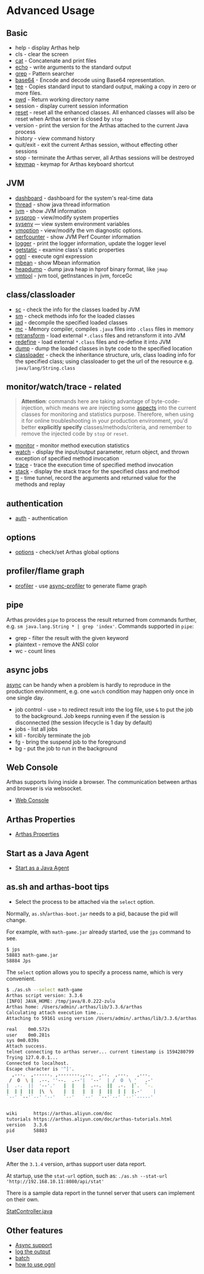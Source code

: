 Advanced Usage
==============

## Basic

* help - display Arthas help
* cls - clear the screen
* [cat](cat.md) - Concatenate and print files
* [echo](echo.md) - write arguments to the standard output
* [grep](grep.md) - Pattern searcher
* [base64](base64.md) - Encode and decode using Base64 representation.
* [tee](tee.md) - Copies standard input to standard output, making a copy in zero or more files.
* [pwd](pwd.md) - Return working directory name
* session - display current session information
* [reset](reset.md) - reset all the enhanced classes. All enhanced classes will also be reset when Arthas server is closed by `stop`
* version - print the version for the Arthas attached to the current Java process
* history - view command history
* quit/exit - exit the current Arthas session, without effecting other sessions
* stop - terminate the Arthas server, all Arthas sessions will be destroyed
* [keymap](keymap.md) - keymap for Arthas keyboard shortcut

## JVM

* [dashboard](dashboard.md) - dashboard for the system's real-time data
* [thread](thread.md) - show java thread information
* [jvm](jvm.md) - show JVM information
* [sysprop](sysprop.md) - view/modify system properties
* [sysenv](sysenv.md) — view system environment variables
* [vmoption](vmoption.md) - view/modify the vm diagnostic options.
* [perfcounter](perfcounter.md) - show JVM Perf Counter information
* [logger](logger.md) - print the logger information, update the logger level
* [getstatic](getstatic.md) - examine class's static properties
* [ognl](ognl.md) - execute ognl expression
* [mbean](mbean.md) - show Mbean information
* [heapdump](heapdump.md) - dump java heap in hprof binary format, like `jmap`
* [vmtool](vmtool.md) - jvm tool, getInstances in jvm, forceGc
## class/classloader

* [sc](sc.md) - check the info for the classes loaded by JVM 
* [sm](sm.md) - check methods info for the loaded classes
* [jad](jad.md) - decompile the specified loaded classes
* [mc](mc.md) - Memory compiler, compiles `.java` files into `.class` files in memory
* [retransform](retransform.md) - load external `*.class` files and retransform it into JVM
* [redefine](redefine.md) - load external `*.class` files and re-define it into JVM
* [dump](dump.md) - dump the loaded classes in byte code to the specified location
* [classloader](classloader.md) - check the inheritance structure, urls, class loading info for the specified class; using classloader to get the url of the resource e.g. `java/lang/String.class`

## monitor/watch/trace - related

> **Attention**: commands here are taking advantage of byte-code-injection, which means we are injecting some [aspects](https://en.wikipedia.org/wiki/Aspect-oriented_programming) into the current classes for monitoring and statistics purpose. Therefore, when using it for online troubleshooting in your production environment, you'd better **explicitly specify** classes/methods/criteria, and remember to remove the injected code by `stop` or `reset`. 

* [monitor](monitor.md) - monitor method execution statistics
* [watch](watch.md) - display the input/output parameter, return object, and thrown exception of specified method invocation
* [trace](trace.md) - trace the execution time of specified method invocation
* [stack](stack.md) - display the stack trace for the specified class and method
* [tt](tt.md) - time tunnel, record the arguments and returned value for the methods and replay

## authentication

* [auth](auth.md) - authentication

## options

* [options](options.md) - check/set Arthas global options


## profiler/flame graph

* [profiler](profiler.md) - use [async-profiler](https://github.com/jvm-profiling-tools/async-profiler) to generate flame graph

## pipe

Arthas provides `pipe` to process the result returned from commands further, e.g. `sm java.lang.String * | grep 'index'`. Commands supported in `pipe`:

* grep - filter the result with the given keyword
* plaintext - remove the ANSI color
* wc - count lines

## async jobs

[async](async.md) can be handy when a problem is hardly to reproduce in the production environment, e.g. one `watch` condition may happen only once in one single day.

* job control - use `>` to redirect result into the log file, use `&` to put the job to the background. Job keeps running even if the session is disconnected (the session lifecycle is 1 day by default)
* jobs - list all jobs
* kill - forcibly terminate the job
* fg - bring the suspend job to the foreground
* bg - put the job to run in the background

## Web Console

Arthas supports living inside a browser. The communication between arthas and browser is via websocket.

* [Web Console](web-console.md)

## Arthas Properties

* [Arthas Properties](arthas-properties.md)

## Start as a Java Agent

* [Start as a Java Agent](agent.md)


## as.sh and arthas-boot tips

* Select the process to be attached via the `select` option.

Normally, `as.sh`/`arthas-boot.jar` needs to a pid, bacause the pid will change.

For example, with `math-game.jar` already started, use the `jps` command to see.

```bash
$ jps
58883 math-game.jar
58884 Jps
```

The `select` option allows you to specify a process name, which is very convenient.

```bash
$ ./as.sh --select math-game
Arthas script version: 3.3.6
[INFO] JAVA_HOME: /tmp/java/8.0.222-zulu
Arthas home: /Users/admin/.arthas/lib/3.3.6/arthas
Calculating attach execution time...
Attaching to 59161 using version /Users/admin/.arthas/lib/3.3.6/arthas...

real	0m0.572s
user	0m0.281s
sys	0m0.039s
Attach success.
telnet connecting to arthas server... current timestamp is 1594280799
Trying 127.0.0.1...
Connected to localhost.
Escape character is '^]'.
  ,---.  ,------. ,--------.,--.  ,--.  ,---.   ,---.
 /  O  \ |  .--. ''--.  .--'|  '--'  | /  O  \ '   .-'
|  .-.  ||  '--'.'   |  |   |  .--.  ||  .-.  |`.  `-.
|  | |  ||  |\  \    |  |   |  |  |  ||  | |  |.-'    |
`--' `--'`--' '--'   `--'   `--'  `--'`--' `--'`-----'


wiki      https://arthas.aliyun.com/doc
tutorials https://arthas.aliyun.com/doc/arthas-tutorials.html
version   3.3.6
pid       58883
```

## User data report

After the `3.1.4` version, arthas support user data report.

At startup, use the `stat-url` option, such as: `./as.sh --stat-url 'http://192.168.10.11:8080/api/stat'`

There is a sample data report in the tunnel server that users can implement on their own.

[StatController.java](https://github.com/alibaba/arthas/blob/master/tunnel-server/src/main/java/com/alibaba/arthas/tunnel/server/app/web/StatController.java)

## Other features

* [Async support](async.md)
* [log the output](save-log.md)
* [batch](batch-support.md)
* [how to use ognl](https://github.com/alibaba/arthas/issues/11)
